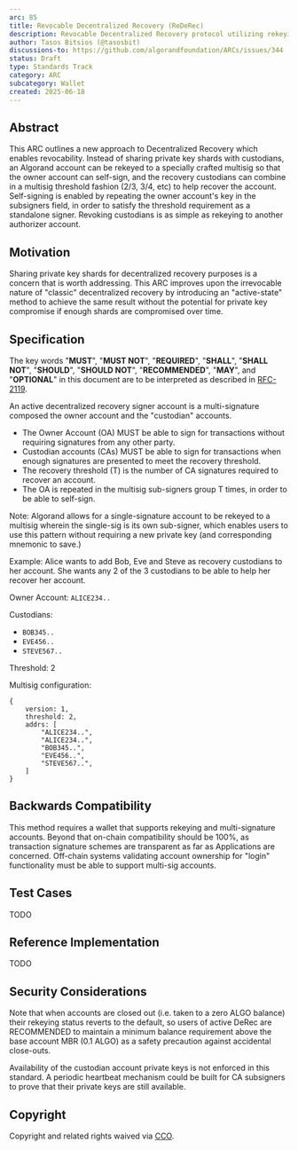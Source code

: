 ```yaml
---
arc: 85
title: Revocable Decentralized Recovery (ReDeRec)
description: Revocable Decentralized Recovery protocol utilizing rekeying and multisigs instead of sharing mnemonic shards.
author: Tasos Bitsios (@tasosbit)
discussions-to: https://github.com/algorandfoundation/ARCs/issues/344
status: Draft
type: Standards Track
category: ARC
subcategory: Wallet
created: 2025-06-18
---
```


## Abstract
This ARC outlines a new approach to Decentralized Recovery which enables revocability. Instead of sharing private key shards with custodians, an Algorand account can be rekeyed to a specially crafted multisig so that the owner account can self-sign, and the recovery custodians can combine in a multisig threshold fashion (2/3, 3/4, etc) to help recover the account. Self-signing is enabled by repeating the owner account's key in the subsigners field, in order to satisfy the threshold requirement as a standalone signer. Revoking custodians is as simple as rekeying to another authorizer account.

## Motivation
Sharing private key shards for decentralized recovery purposes is a concern that is worth addressing. This ARC improves upon the irrevocable nature of "classic" decentralized recovery by introducing an "active-state" method to achieve the same result without the potential for private key compromise if enough shards are compromised over time.

## Specification
The key words "**MUST**", "**MUST NOT**", "**REQUIRED**", "**SHALL**", "**SHALL NOT**", "**SHOULD**", "**SHOULD NOT**", "**RECOMMENDED**", "**MAY**", and "**OPTIONAL**" in this document are to be interpreted as described in <a href="https://www.ietf.org/rfc/rfc2119.txt">RFC-2119</a>.

An active decentralized recovery signer account is a multi-signature composed the owner account and the "custodian" accounts.

- The Owner Account (OA) MUST be able to sign for transactions without requiring signatures from any other party.
- Custodian accounts (CAs) MUST be able to sign for transactions when enough signatures are presented to meet the recovery threshold.
- The recovery threshold (T) is the number of CA signatures required to recover an account.
- The OA is repeated in the multisig sub-signers group T times, in order to be able to self-sign.

Note: Algorand allows for a single-signature account to be rekeyed to a multisig wherein the single-sig is its own sub-signer, which enables users to use this pattern without requiring a new private key (and corresponding mnemonic to save.)

Example: Alice wants to add Bob, Eve and Steve as recovery custodians to her account. She wants any 2 of the 3 custodians to be able to help her recover her account.

Owner Account: `ALICE234..`

Custodians:
- `BOB345..`
- `EVE456..`
- `STEVE567..`

Threshold: 2

Multisig configuration:

```
{
    version: 1,
    threshold: 2,
    addrs: [
        "ALICE234..",
        "ALICE234..",
        "BOB345..",
        "EVE456..",
        "STEVE567..",
    ]
}
```

## Backwards Compatibility
This method requires a wallet that supports rekeying and multi-signature accounts. Beyond that on-chain compatibility should be 100%, as transaction signature schemes are transparent as far as Applications are concerned. Off-chain systems validating account ownership for "login" functionality must be able to support multi-sig accounts.

## Test Cases
TODO

## Reference Implementation
TODO

## Security Considerations
Note that when accounts are closed out (i.e. taken to a zero ALGO balance) their rekeying status reverts to the default, so users of active DeRec are RECOMMENDED to maintain a minimum balance requirement above the base account MBR (0.1 ALGO) as a safety precaution against accidental close-outs.

Availability of the custodian account private keys is not enforced in this standard. A periodic heartbeat mechanism could be built for CA subsigners to prove that their private keys are still available.

## Copyright
Copyright and related rights waived via <a href="https://creativecommons.org/publicdomain/zero/1.0/">CCO</a>.
